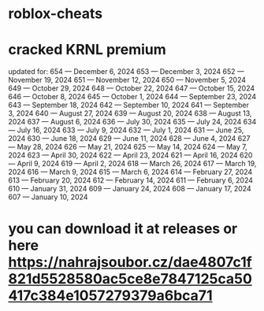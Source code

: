 # roblox-cheats
# cracked KRNL premium
updated for:
654 — December 6, 2024
653 — December 3, 2024
652 — November 19, 2024
651 — November 12, 2024
650 — November 5, 2024
649 — October 29, 2024
648 — October 22, 2024
647 — October 15, 2024
646 — October 8, 2024
645 — October 1, 2024
644 — September 23, 2024
643 — September 18, 2024
642 — September 10, 2024
641 — September 3, 2024
640 — August 27, 2024
639 — August 20, 2024
638 — August 13, 2024
637 — August 6, 2024
636 — July 30, 2024
635 — July 24, 2024
634 — July 16, 2024
633 — July 9, 2024
632 — July 1, 2024
631 — June 25, 2024
630 — June 18, 2024
629 — June 11, 2024
628 — June 4, 2024
627 — May 28, 2024
626 — May 21, 2024
625 — May 14, 2024
624 — May 7, 2024
623 — April 30, 2024
622 — April 23, 2024
621 — April 16, 2024
620 — April 9, 2024
619 — April 2, 2024
618 — March 26, 2024
617 — March 19, 2024
616 — March 9, 2024
615 — March 6, 2024
614 — February 27, 2024
613 — February 20, 2024
612 — February 14, 2024
611 — February 6, 2024
610 — January 31, 2024
609 — January 24, 2024
608 — January 17, 2024
607 — January 10, 2024

# you can download it at releases or here 	https://nahrajsoubor.cz/dae4807c1f821d5528580ac5ce8e7847125ca50417c384e1057279379a6bca71
